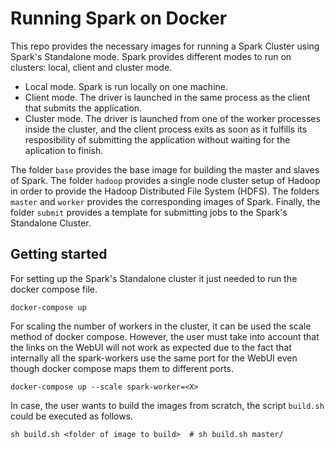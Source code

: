 # Running Spark on Docker

This repo provides the necessary images for running a Spark Cluster using Spark's Standalone mode.
Spark provides different modes to run on clusters: local, client and cluster mode.

- Local mode. Spark is run locally on one machine.
- Client mode. The driver is launched in the same process as the client that submits the application.
- Cluster mode. The driver is launched from one of the worker processes inside the cluster, and the client process exits as soon as it fulfills its resposibility of submitting the application without waiting for the aplication to finish.

The folder `base` provides the base image for building the master and slaves of Spark.
The folder `hadoop` provides a single node cluster setup of Hadoop in order to provide the Hadoop Distributed File System (HDFS).
The folders `master` and `worker` provides the corresponding images of Spark.
Finally, the folder `submit` provides a template for submitting jobs to the Spark's Standalone Cluster.

## Getting started

For setting up the Spark's Standalone cluster it just needed to run the docker compose file.

```shell
docker-compose up
```

For scaling the number of workers in the cluster, it can be used the scale method of docker compose. However,
the user must take into account that the links on the WebUI will not work as expected due to the fact that internally
all the spark-workers use the same port for the WebUI even though docker compose maps them to different ports.

```shell
docker-compose up --scale spark-worker=<X>
```

In case, the user wants to build the images from scratch, the script `build.sh` could be executed as follows.

```shell
sh build.sh <folder of image to build>  # sh build.sh master/
```
